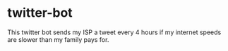 # twitter-bot
This twitter bot sends my ISP a tweet every 4 hours if my internet speeds are slower than my family pays for.
